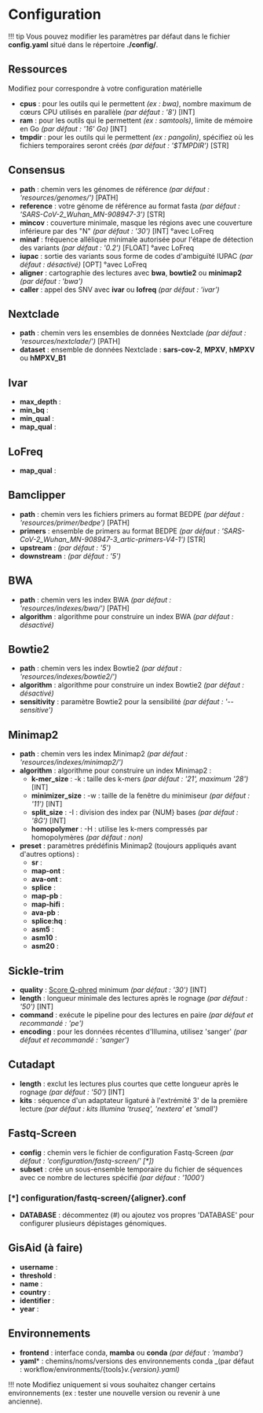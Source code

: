 # **Configuration**

!!! tip
    Vous pouvez modifier les paramètres par défaut dans le fichier **config.yaml** situé dans le répertoire **./config/**.

## **Ressources**
Modifiez pour correspondre à votre configuration matérielle  
- **cpus** : pour les outils qui le permettent _(ex : bwa)_, nombre maximum de cœurs CPU utilisés en parallèle _(par défaut : '8')_ [INT]
- **ram** : pour les outils qui le permettent _(ex : samtools)_, limite de mémoire en Go _(par défaut : '16' Go)_ [INT]
- **tmpdir** : pour les outils qui le permettent _(ex : pangolin)_, spécifiez où les fichiers temporaires seront créés _(par défaut : '$TMPDIR')_ [STR]

## **Consensus**
- **path** : chemin vers les génomes de référence _(par défaut : 'resources/genomes/')_ [PATH]
- **reference** : votre génome de référence au format fasta _(par défaut : 'SARS-CoV-2\_Wuhan\_MN-908947-3')_ [STR]
- **mincov** : couverture minimale, masque les régions avec une couverture inférieure par des "N" _(par défaut : '30')_ [INT] °avec LoFreq
- **minaf** : fréquence allélique minimale autorisée pour l'étape de détection des variants _(par défaut : '0.2')_ [FLOAT] °avec LoFreq
- **iupac** : sortie des variants sous forme de codes d'ambiguïté IUPAC _(par défaut : désactivé)_ [OPT] °avec LoFreq
- **aligner** : cartographie des lectures avec **bwa**, **bowtie2** ou **minimap2** _(par défaut : 'bwa')_
- **caller** : appel des SNV avec **ivar** ou **lofreq** _(par défaut : 'ivar')_

## **Nextclade**
- **path** : chemin vers les ensembles de données Nextclade _(par défaut : 'resources/nextclade/')_ [PATH]
- **dataset** : ensemble de données Nextclade : **sars-cov-2**, **MPXV**, **hMPXV** ou **hMPXV_B1**

## **Ivar**
- **max_depth** :
- **min_bq** :
- **min_qual** :
- **map_qual** :

## **LoFreq**
- **map_qual** :

## **Bamclipper**
- **path** : chemin vers les fichiers primers au format BEDPE _(par défaut : 'resources/primer/bedpe')_ [PATH]
- **primers** : ensemble de primers au format BEDPE _(par défaut : 'SARS-CoV-2_Wuhan_MN-908947-3_artic-primers-V4-1')_ [STR]
- **upstream** : _(par défaut : '5')_
- **downstream** : _(par défaut : '5')_

## **BWA**
- **path** : chemin vers les index BWA _(par défaut : 'resources/indexes/bwa/')_ [PATH]
- **algorithm** : algorithme pour construire un index BWA _(par défaut : désactivé)_

## **Bowtie2**
- **path** : chemin vers les index Bowtie2 _(par défaut : 'resources/indexes/bowtie2/')_
- **algorithm** : algorithme pour construire un index Bowtie2 _(par défaut : désactivé)_
- **sensitivity** : paramètre Bowtie2 pour la sensibilité _(par défaut : '--sensitive')_

## **Minimap2**
- **path** : chemin vers les index Minimap2 _(par défaut : 'resources/indexes/minimap2/')_
- **algorithm** : algorithme pour construire un index Minimap2 :
  - **k-mer_size** : -k : taille des k-mers _(par défaut : '21', maximum '28')_ [INT]
  - **minimizer_size** : -w : taille de la fenêtre du minimiseur _(par défaut : '11')_ [INT]
  - **split_size** : -I : division des index par {NUM} bases _(par défaut : '8G')_ [INT]
  - **homopolymer** : -H : utilise les k-mers compressés par homopolymères _(par défaut : non)_
- **preset** : paramètres prédéfinis Minimap2 (toujours appliqués avant d'autres options) :
  - **sr** :
  - **map-ont** :
  - **ava-ont** :
  - **splice** :
  - **map-pb** :
  - **map-hifi** :
  - **ava-pb** :
  - **splice:hq** :
  - **asm5** :
  - **asm10** :
  - **asm20** :

## **Sickle-trim**
- **quality** : [Score Q-phred](https://en.wikipedia.org/wiki/Phred_quality_score) minimum _(par défaut : '30')_ [INT]
- **length** : longueur minimale des lectures après le rognage _(par défaut : '50')_ [INT]
- **command** : exécute le pipeline pour des lectures en paire _(par défaut et recommandé : 'pe')_
- **encoding** : pour les données récentes d'Illumina, utilisez 'sanger' _(par défaut et recommandé : 'sanger')_

## **Cutadapt**
- **length** : exclut les lectures plus courtes que cette longueur après le rognage _(par défaut : '50')_ [INT]
- **kits** : séquence d'un adaptateur ligaturé à l'extrémité 3' de la première lecture _(par défaut : kits Illumina 'truseq', 'nextera' et 'small')_

## **Fastq-Screen**
- **config** : chemin vers le fichier de configuration Fastq-Screen _(par défaut : 'configuration/fastq-screen/' [*])_
- **subset** : crée un sous-ensemble temporaire du fichier de séquences avec ce nombre de lectures spécifié _(par défaut : '1000')_

### [*] configuration/fastq-screen/{aligner}.conf
- **DATABASE** : décommentez (#) ou ajoutez vos propres 'DATABASE' pour configurer plusieurs dépistages génomiques.

## **GisAid (à faire)**
- **username** :
- **threshold** :
- **name** :
- **country** :
- **identifier** :
- **year** :

## **Environnements**
- **frontend** : interface conda, **mamba** ou **conda** _(par défaut : 'mamba')_
- **yaml*** : chemins/noms/versions des environnements conda _(par défaut : workflow/environments/{tools}_v.{version}.yaml)_

!!! note
    Modifiez uniquement si vous souhaitez changer certains environnements (ex : tester une nouvelle version ou revenir à une ancienne).
